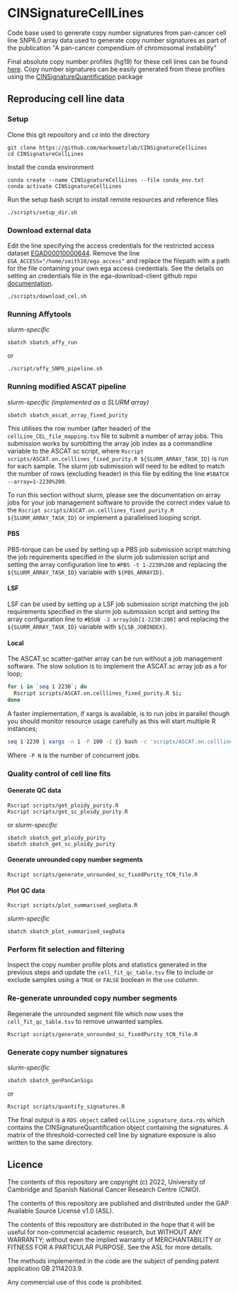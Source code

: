 # CINSignatureCellLines
Code base used to generate copy number signatures from pan-cancer cell line SNP6.0 array data used to generate copy number signatures as part of the publication "A pan-cancer compendium of chromosomal instability"

Final absolute copy number profiles (hg19) for these cell lines can be found [here](https://github.com/VanLoo-lab/ASCAT.sc).
Copy number signatures can be easily generated from these profiles using the [CINSignatureQuantification](https://github.com/markowetzlab/CINSignatureQuantification) package

## Reproducing cell line data
### Setup
Clone this git repository and `cd` into the directory
```
git clone https://github.com/markowetzlab/CINSignatureCellLines
cd CINSignatureCellLines
```
Install the conda environment
```
conda create --name CINSignatureCellLines --file conda_env.txt
conda activate CINSignatureCellLines
```
Run the setup bash script to install remote resources and reference files
```
./scripts/setup_dir.sh
```
### Download external data
Edit the line specifying the access credentials for the restricted access dataset [EGAD00010000644](https://ega-archive.org/datasets/EGAD00010000644). Remove the line `EGA_ACCESS="/home/smith10/ega_access"` and replace the filepath with a path for the file containing your own ega access credentials. See the details on setting an credentials file in the ega-download-client github repo [documentation](https://github.com/EGA-archive/ega-download-client#defining-credentials).
```
./scripts/download_cel.sh
```
### Running Affytools
_slurm-specific_
```
sbatch sbatch_affy_run
```
or
```
./script/affy_SNP6_pipeline.sh
```
### Running modified ASCAT pipeline
_slurm-specific (implemented as a SLURM array)_
```
sbatch sbatch_ascat_array_fixed_purity
```
This utilises the row number (after header) of the `cellLine_CEL_file_mapping.tsv` file to submit a number of array jobs. This submission works by sumbitting the array job index as a commandline variable to the ASCAT.sc script, where `Rscript scripts/ASCAT.on.celllines_fixed_purity.R ${SLURM_ARRAY_TASK_ID}` is run for each sample. The slurm job submission will need to be edited to match the number of rows (excluding header) in this file by editing the line `#SBATCH --array=1-2230%200`. 

To run this section without slurm, please see the documentation on array jobs for your job management software to provide the correct index value to the `Rscript scripts/ASCAT.on.celllines_fixed_purity.R ${SLURM_ARRAY_TASK_ID}`  or implement a parallelised looping script. 
#### PBS
PBS-torque can be used by setting up a PBS job submission script matching the job requirements specified in the slurm job submission script and setting the array configuration line to `#PBS -t 1-2230%200` and replacing the `${SLURM_ARRAY_TASK_ID}` variable with `${PBS_ARRAYID}`.
#### LSF
LSF can be used by setting up a LSF job submission script matching the job requirements specified in the slurm job submission script and setting the array configuration line to `#BSUB -J arrayJob[1-2230:200]` and replacing the `${SLURM_ARRAY_TASK_ID}` variable with `${LSB_JOBINDEX}`.
#### Local
The ASCAT.sc scatter-gather array can be run without a job management software. The slow solution is to implement the ASCAT.sc array job as a for loop;
```sh
for i in `seq 1 2230`; do
  Rscript scripts/ASCAT.on.celllines_fixed_purity.R $i;
done
```
A faster implementation, if xargs is available, is to run jobs in parallel though you should monitor resource usage carefully as this will start multiple R instances;
```sh
seq 1 2230 | xargs -n 1 -P 100 -I {} bash -c 'scripts/ASCAT.on.celllines_fixed_purity.R {}'
```
Where `-P N` is the number of concurrent jobs.
### Quality control of cell line fits
#### Generate QC data
```
Rscript scripts/get_ploidy_purity.R
Rscript scripts/get_sc_ploidy_purity.R
```
or 
_slurm-specific_
```
sbatch sbatch_get_ploidy_purity
sbatch sbatch_get_sc_ploidy_purity
```
#### Generate unrounded copy number segments
```
Rscript scripts/generate_unrounded_sc_fixedPurity_tCN_file.R
```
#### Plot QC data
```
Rscript scripts/plot_summarised_segData.R
```
_slurm-specific_
```
sbatch sbatch_plot_summarised_segData
```
### Perform fit selection and filtering

Inspect the copy number profile plots and statistics generated in the previous steps and update the `cell_fit_qc_table.tsv` file to include or exclude samples using a `TRUE` or `FALSE` boolean in the `use` column.

### Re-generate unrounded copy number segments

Regenerate the unrounded segment file which now uses the `cell_fit_qc_table.tsv` to remove unwanted samples.
```
Rscript scripts/generate_unrounded_sc_fixedPurity_tCN_file.R
```
### Generate copy number signatures
_slurm-specific_
```
sbatch sbatch_genPanCanSigs
```
or
```
Rscript scripts/quantify_signatures.R
```

The final output is a `RDS object` called `cellLine_signature_data.rds` which contains the CINSignatureQuantification object containing the signatures. A matrix of the threshold-corrected cell line by signature exposure is also written to the same directory.

## Licence
The contents of this repository are copyright (c) 2022, University of Cambridge and Spanish National Cancer Research Centre (CNIO).

The contents of this repository are published and distributed under the GAP Available Source License v1.0 (ASL). 

The contents of this repository are distributed in the hope that it will be useful for non-commercial academic research, but WITHOUT ANY WARRANTY; without even the implied warranty of MERCHANTABILITY or FITNESS FOR A PARTICULAR PURPOSE.  See the ASL for more details. 

The methods implemented in the code are the subject of pending patent application GB 2114203.9.

Any commercial use of this code is prohibited.
